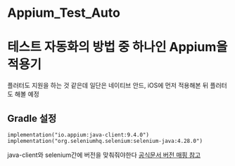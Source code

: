# Appium_Test_Auto

# 테스트 자동화의 방법 중 하나인 Appium을 적용기

플러터도 지원을 하는 것 같은데 일단은 네이티브 안드, iOS에 먼저 적용해본 뒤 플러터도 해볼 예정


## Gradle 설정
```
implementation("io.appium:java-client:9.4.0")
implementation("org.seleniumhq.selenium:selenium-java:4.28.0")
```

java-client와 selenium간에 버전을 맞춰줘야한다 
[공식문서 버전 매핑 참고]("https://github.com/appium/java-client?tab=readme-ov-file#compatibility-matrix")